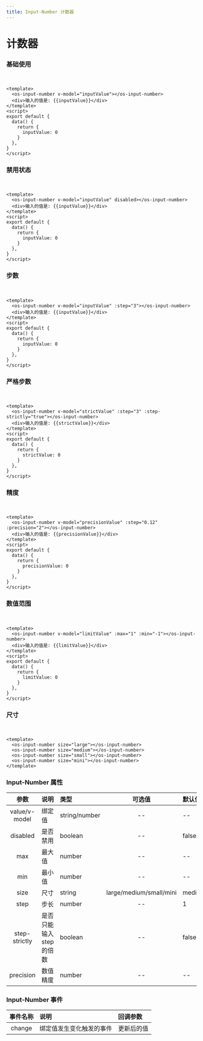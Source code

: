 ```yaml
---
title: Input-Number 计数器
---
```


# 计数器

### 基础使用

<br />
<template>
  <os-input-number v-model="inputValue"></os-input-number>
  <div>输入的值是: {{inputValue}}</div>
</template>

```vue
<template>
  <os-input-number v-model="inputValue"></os-input-number>
  <div>输入的值是: {{inputValue}}</div>
</template>
<script>
export default {
  data() {
    return {
      inputValue: 0
    }
  },
}
</script>
```

### 禁用状态
<br />

<template>
  <os-input-number v-model="inputValue" disabled></os-input-number>
  <div>输入的值是: {{inputValue}}</div>
</template>

```vue
<template>
  <os-input-number v-model="inputValue" disabled></os-input-number>
  <div>输入的值是: {{inputValue}}</div>
</template>
<script>
export default {
  data() {
    return {
      inputValue: 0
    }
  },
}
</script>
```

### 步数
<br />

<template>
  <os-input-number v-model="inputValue" :step="3"></os-input-number>
  <div>输入的值是: {{inputValue}}</div>
</template>

```vue
<template>
  <os-input-number v-model="inputValue" :step="3"></os-input-number>
  <div>输入的值是: {{inputValue}}</div>
</template>
<script>
export default {
  data() {
    return {
      inputValue: 0
    }
  },
}
</script>
```

### 严格步数
<br />

<template>
  <os-input-number v-model="strictValue" :step="3" :step-strictly="true"></os-input-number>
  <div>输入的值是: {{strictValue}}</div>
</template>

```vue
<template>
  <os-input-number v-model="strictValue" :step="3" :step-strictly="true"></os-input-number>
  <div>输入的值是: {{strictValue}}</div>
</template>
<script>
export default {
  data() {
    return {
      strictValue: 0
    }
  },
}
</script>
```

### 精度
<br />

<template>
  <os-input-number v-model="precisionValue" :step="0.12" :precision="2"></os-input-number>
  <div>输入的值是: {{precisionValue}}</div>
</template>

```vue
<template>
  <os-input-number v-model="precisionValue" :step="0.12" :precision="2"></os-input-number>
  <div>输入的值是: {{precisionValue}}</div>
</template>
<script>
export default {
  data() {
    return {
      precisionValue: 0
    }
  },
}
</script>
```

### 数值范围
<br />

<template>
  <os-input-number v-model="limitValue" :max="1" :min="-1"></os-input-number>
  <div>输入的值是: {{limitValue}}</div>
</template>

```vue
<template>
  <os-input-number v-model="limitValue" :max="1" :min="-1"></os-input-number>
  <div>输入的值是: {{limitValue}}</div>
</template>
<script>
export default {
  data() {
    return {
      limitValue: 0
    }
  },
}
</script>
```

### 尺寸
<br />

<template>
  <os-input-number size="large"></os-input-number>
  <br />
  <os-input-number size="medium"></os-input-number>
  <br />
  <os-input-number size="small"></os-input-number>
  <br />
  <os-input-number size="mini"></os-input-number>
</template>

```vue
<template>
  <os-input-number size="large"></os-input-number>
  <os-input-number size="medium"></os-input-number>
  <os-input-number size="small"></os-input-number>
  <os-input-number size="mini"></os-input-number>
</template>
```

<script>
export default {
  data() {
    return {
      inputValue: 0,
      strictValue: 0,
      precisionValue: 0,
      limitValue: 0
    }
  }
}
</script>

### Input-Number 属性
参数 | 说明 | 类型 | 可选值 | 默认值
|:-----------:|:-------------|:-------------|:-------------:|:-------------|
| value/v-model | 绑定值 | string/number | -- | -- |
| disabled | 是否禁用 | boolean | -- | false |
| max | 最大值 | number | -- | -- |
| min | 最小值 | number | -- | -- |
| size | 尺寸 | string | large/medium/small/mini | medium |
| step | 步长 | number | -- | 1 |
| step-strictly | 是否只能输入 step 的倍数 | boolean | -- | false | 
| precision | 数值精度 | number | -- | -- |

### Input-Number 事件
事件名称 | 说明 | 回调参数 | 
|:-----------:|:-------------|:-------------|
| change | 绑定值发生变化触发的事件 | 更新后的值 |